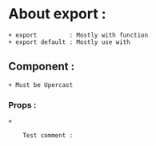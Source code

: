 # About export :
    + export         : Mostly with function 
    + export default : Mostly use with 

## Component :
    + Must be Upercast 

### Props :
    + 


```
    Test comment :
```    
